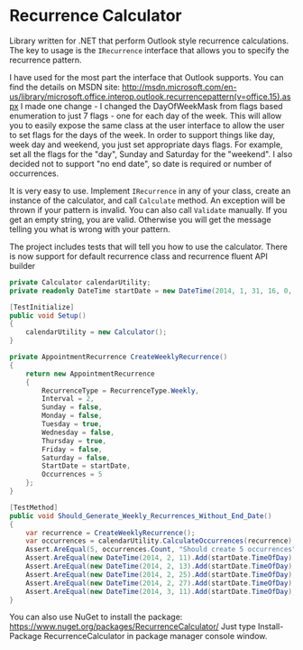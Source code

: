 # Recurrence Calculator

Library written for .NET that perform Outlook style recurrence calculations.
The key to usage is the `IRecurrence` interface that allows you to specify the recurrence pattern.

I have used for the most part the interface that Outlook supports. You can find the details on MSDN site: http://msdn.microsoft.com/en-us/library/microsoft.office.interop.outlook.recurrencepattern(v=office.15).aspx
I made one change - I changed the DayOfWeekMask from flags based enumeration to just 7 flags - one for each day of the week. This will allow you to easily expose the same class at the user interface to allow the user to set flags for the days of the week. In order to support things like day, week day and weekend, you just set appropriate days flags. For example, set all the flags for the "day", Sunday and Saturday for the "weekend". I also decided not to support "no end date", so date is required or number of occurrences.

It is very easy to use. Implement `IRecurrence` in any of your class, create an instance of the calculator, and call `Calculate` method. An exception will be thrown if your pattern is invalid. You can also call `Validate` manually. If you get an empty string, you are valid. Otherwise you will get the message telling you what is wrong with your pattern.

The project includes tests that will tell you how to use the calculator.
There is now support for default recurrence class and recurrence fluent API builder

```csharp
private Calculator calendarUtility;
private readonly DateTime startDate = new DateTime(2014, 1, 31, 16, 0, 0);

[TestInitialize]
public void Setup()
{
    calendarUtility = new Calculator();
}

private AppointmentRecurrence CreateWeeklyRecurrence()
{
    return new AppointmentRecurrence
    {
        RecurrenceType = RecurrenceType.Weekly,
        Interval = 2,
        Sunday = false,
        Monday = false,
        Tuesday = true,
        Wednesday = false,
        Thursday = true,
        Friday = false,
        Saturday = false,
        StartDate = startDate,
        Occurrences = 5
    };
}

[TestMethod]
public void Should_Generate_Weekly_Recurrences_Without_End_Date()
{
    var recurrence = CreateWeeklyRecurrence();
    var occurrences = calendarUtility.CalculateOccurrences(recurrence).ToList();
    Assert.AreEqual(5, occurrences.Count, "Should create 5 occurrences");
    Assert.AreEqual(new DateTime(2014, 2, 11).Add(startDate.TimeOfDay), occurrences[0], "Date 1 should be correct");
    Assert.AreEqual(new DateTime(2014, 2, 13).Add(startDate.TimeOfDay), occurrences[1], "Date 2 should be correct");
    Assert.AreEqual(new DateTime(2014, 2, 25).Add(startDate.TimeOfDay), occurrences[2], "Date 3 should be correct");
    Assert.AreEqual(new DateTime(2014, 2, 27).Add(startDate.TimeOfDay), occurrences[3], "Date 4 should be correct");
    Assert.AreEqual(new DateTime(2014, 3, 11).Add(startDate.TimeOfDay), occurrences[4], "Date 5 should be correct");
}
```

You can also use NuGet to install the package: https://www.nuget.org/packages/RecurrenceCalculator/
Just type Install-Package RecurrenceCalculator in package manager console window.
